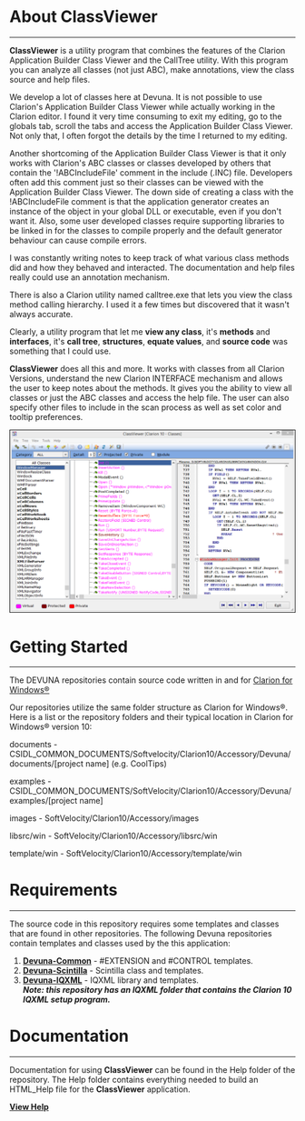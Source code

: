 # About ClassViewer #

----------

**ClassViewer** is a utility program that combines the features of the Clarion Application Builder Class Viewer and the CallTree utility. With this program you can analyze all classes (not just ABC), make annotations, view the class source and help files.

We develop a lot of classes here at Devuna. It is not possible to use Clarion's Application Builder Class Viewer while actually working in the Clarion editor. I found it very time consuming to exit my editing, go to the globals tab, scroll the tabs and access the Application Builder Class Viewer. Not only that, I often forgot the details by the time I returned to my editing.

Another shortcoming of the Application Builder Class Viewer is that it only works with Clarion's ABC classes or classes developed by others that contain the '!ABCIncludeFile' comment in the include (.INC) file. Developers often add this comment just so their classes can be viewed with the Application Builder Class Viewer. The down side of creating a class with the !ABCIncludeFile comment is that the application generator creates an instance of the object in your global DLL or executable, even if you don't want it. Also, some user developed classes require supporting libraries to be linked in for the classes to compile properly and the default generator behaviour can cause compile errors.

I was constantly writing notes to keep track of what various class methods did and how they behaved and interacted. The documentation and help files really could use an annotation mechanism.

There is also a Clarion utility named calltree.exe that lets you view the class method calling hierarchy. I used it a few times but discovered that it wasn't always accurate.

Clearly, a utility program that let me **view any class**, it's **methods** and **interfaces**, it's **call tree**, **structures**, **equate values**, and **source code** was something that I could use. 

**ClassViewer** does all this and more. It works with classes from all Clarion Versions, understand the new Clarion INTERFACE mechanism and allows the user to keep notes about the methods. It gives you the ability to view all classes or just the ABC classes and access the help file. The user can also specify other files to include in the scan process as well as set color and tooltip preferences.

![Screen Shot](images/ClassViewer.png)

# Getting Started #

----------

The DEVUNA repositories contain source code written in and for [Clarion for Windows®](http://www.SoftVelocity.com)

Our repositories utilize the same folder structure as Clarion for Windows®.  Here is a list or the repository folders and their typical location in Clarion for Windows® version 10:

documents - CSIDL\_COMMON_DOCUMENTS/Softvelocity/Clarion10/Accessory/Devuna/documents/[project name] (e.g. CoolTips)

examples - CSIDL\_COMMON_DOCUMENTS/SoftVelocity/Clarion10/Accessory/Devuna/examples/[project name]

images - SoftVelocity/Clarion10/Accessory/images

libsrc/win - SoftVelocity/Clarion10/Accessory/libsrc/win

template/win - SoftVelocity/Clarion10/Accessory/template/win

# Requirements #

----------

The source code in this repository requires some templates and classes that are found in other repositories.  The following Devuna repositories contain templates and classes used by the this application:

1. [**Devuna-Common**](https://github.com/Devuna/Devuna-Common) - #EXTENSION and #CONTROL templates.
2. [**Devuna-Scintilla**](https://github.com/Devuna/Devuna-Scintilla) - Scintilla class and templates.
3. [**Devuna-IQXML**](https://github.com/Devuna/Devuna-IQXML) - IQXML library and templates.<br />***Note: this repository has an IQXML folder that contains the Clarion 10 IQXML setup program.***

# Documentation #

----------

Documentation for using **ClassViewer** can be found in the Help folder of the repository.  The Help folder contains everything needed to build an HTML_Help file for the **ClassViewer** application.

**[View Help](../help/ABCVIEW.chm)**